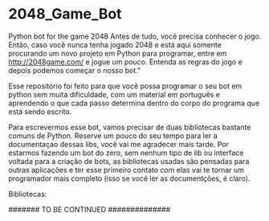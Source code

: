 # 2048_Game_Bot
Python bot for the game 2048
Antes de tudo, você precisa conhecer o jogo. Então, caso você nunca tenha jogado 2048 e está aqui somente procurando um novo projeto em Python para programar, entre em http://2048game.com/ e jogue um pouco. Entenda as regras do jogo e depois podemos começar o nosso bot."


Esse repositório foi feito para que você possa programar o seu bot em python sem muita dificuldade, com um material em português e aprendendo o que cada passo determina dentro do corpo do programa que está sendo escrito.


Para escrevermos esse bot, vamos precisar de duas bibliotecas bastante comuns de Python. Reserve um pouco do seu tempo para ler a documentaçao dessas libs, você vai me agradecer mais tarde. Por estarmos fazendo um bot do zero, sem nenhum tipo de lib ou interface voltada para a criação de bots, as bibliotecas usadas são pensadas para outras aplicações e ter esse primeiro contato com elas vai te tornar um programador mais completo (isso se você ler as documentções, é claro).

Bibliotecas:


####### TO BE CONTINUED ##############
